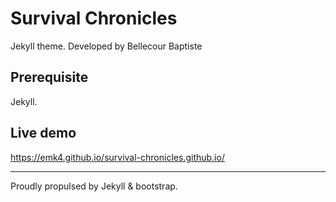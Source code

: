 Survival Chronicles
====================

Jekyll theme.
Developed by Bellecour Baptiste

## Prerequisite

Jekyll.

## Live demo

https://emk4.github.io/survival-chronicles.github.io/


-------------------------------
Proudly propulsed by Jekyll & bootstrap.

